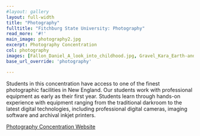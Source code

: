 ```yaml
---
#layout: gallery
layout: full-width
title: "Photography"
fulltitle: "Fitchburg State University: Photography"
read_more: '#!'
main_image: photography2.jpg
excerpt: Photography Concentration
col: photography
images: [Fallon_Daniel_A_look_into_childhood.jpg, Gravel_Kara_Earth-and-Steel.jpg, Gravel_Kara_Mount-Rushmore.jpg, Gravel_Kara_The-Battle.jpg]
base_url_override: 'photography'

---
```

Students in this concentration have access to one of the finest photographic facilities in New England. Our students work with professional equipment as early as their first year. Students learn through hands-on experience with equipment ranging from the traditional darkroom to the latest digital technologies, including professional digital cameras, imaging software and archival inkjet printers.

[Photography Concentration Website](http://www.fitchburgstate.edu/academics/undergraduate/undergraduate-day-programs/communications-media/communications-media-photography-concentration/)
